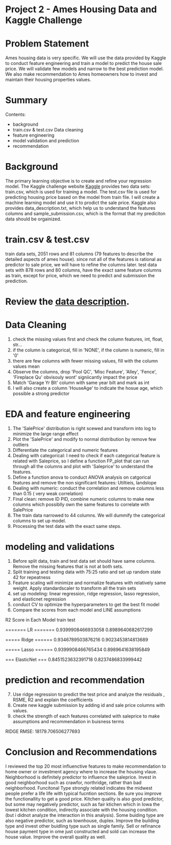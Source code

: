 # Project 2 - Ames Housing Data and Kaggle Challenge

# Problem Statement
Ames housing data is very specific. We will use the data provided by Kaggle to conduct feature engineering and train a model to predict the house sale price. We will validate few models and narrow to the best prediction model. We also make recommendation to Ames homeowners how to invest and maintain their housing properties values.

# Summary
Contents:
 - background
 - train.csv & test.csv Data cleaning
 - feature engineering
 - model validation and prediction
 - recommendation

# Background
The primary learning objective is to create and refine your regression model.
The Kaggle challenge website [Kaggle](https://www.kaggle.com) provides two data sets: train.csv, which is used for training a model. The test.csv file is used for predicting housing price based on the model from train file. I will create a machine learning model and use it to prodict the sale price. Kaggle also provides data_description.txt, which help us to understand the features columns and sample_submission.csv, which is the format that my prediciton data should be orgainized.

# train.csv & test.csv
train data sets, 2051 rows and 81 columns (79 features to describe the detailed aspects of ames house). since not all of the features is rational as predictor to sale price, we will have to refine the columns later.
test data sets with 878 rows and 80 columns, have the exact same feature columns as train, except for price, which we need to predict and submission the prediction.

# Review the [data description](http://jse.amstat.org/v19n3/decock/DataDocumentation.txt).


# Data Cleaning
 1. check the missing values first and check the column features, int, float, str...
 2. if the column is categorical, fill in 'NONE', if the column is numeric, fill in '0'
 3. there are few columns with fewer missing values, fill with the column values mean
 4. Observe the columns, drop 'Pool QC', 'Misc Feature', 'Alley', 'Fence', 'Fireplace Qu' obvisouly wont' signiicantly impact the price
 5. Match 'Garage Yr Blt' column with same year bilt and mark as int
 6. I will also create a column 'HouseAge' to indicate the hosue age, which possible a strong predictor
 
# EDA and feature engineering
 1. The 'SalePrice' distribution is right scewed and transform into log to minimize the large range effect
 2. Plot the 'SalePrice' and modify to normal distribution by remove few outliers
 3. Differentiate the categorical and numeric features
 3. Dealing with categorical: I need to check if each categorical feature is related with Saleprice, so I define a function FP_plot that can run through all the columns and plot with 'Saleprice' to understand the features. 
 4. Define a function anova to conduct ANOVA analysis on catgorical features and remove the non significant features: Utiltieis, landslope
 5. Dealing with numeric: conduct the correlation and remove columns less than 0.15 ( very weak correlation)
 6. Final clean: remove ID PID, combine numeric columns to make new columns which possiblly own the same features to correlate with SalePrice
 7. The train data narrowed to 44 columns. We will dummify the categorical columns to set up model.
 8. Processing the test data with the exact same steps. 
 
# modeling and validations
 1. Before split data, train and test data set should have same columns. Remove the missing features that is not at both sets.
 2. Split training and testing data with 75:25 ratio and set up random state 42 for repeatness
 3. Feature scaling will minimize and normalize features with relatively same weight. Apply standardscaler to transform all the train sets
 4. set up modeling: linear regression, ridge regression, lasso regression, and elasticnet regression
 5. conduct CV to optimize the hyperparameters to get the best fit model
 6. Compare the scores from each model and LINE assumptions
 
R2 Score in Each Model
train
test

======= LR =======
0.9399908466933058
0.8989640682617299

===== Ridge ======
0.9346789503876216
0.9023453814813689

===== Lasso ======
0.9399908466765434
0.8989641638195849

=== ElasticNet ===
0.8451523632391718
0.8237486833999442
 
 # prediction and recommendation
 7. Use ridge regression to predict the test price and analyze the residuals , RSME, R2 and explain the coefficients
 8. Create new kaggle submission by adding id and sale price columns with values.
 9. check the strength of each features correlated with saleprice to make assumptions and recommendation in buisness terms

RIDGE RMSE:  18179.706506277693

# Conclusion and Recommendations
I reviewed the top 20 most influenctive features to make recommendation to home owner or investment agency where to increase the housing vlaue. Neighborhood is definitely predictor to influence the saleprice. Invest in good neighborhood such as crawfor, northridge, rather than bad neighborhood. Funcitonal Type strongly related indicates the midwest people prefer a life life with typical fucntion sections. Be sure you improve the functionallity to get a good price. Kitchen quality is also good predictor, but some may negatively predictor, such as fair ktichen which in Iowa the lowest kitchen condition, indirectly associate with the housing condition. (but i didnot analyze the interaction in this analysis). Some buiding type are also negative predictor, such as townhouse, duplex. Improve the building type and invest other buidling type such as single family. Sell or refinance house payment type in ome just constructed and sold can increase the house value.
Improve the overall quality as well. 
